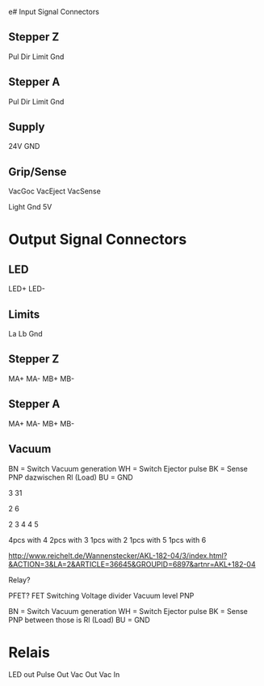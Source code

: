 e# Input Signal Connectors

## Stepper Z

Pul
Dir
Limit
Gnd

## Stepper A

Pul
Dir
Limit
Gnd

## Supply

24V
GND

## Grip/Sense


VacGoc
VacEject
VacSense

Light
Gnd
5V



# Output Signal Connectors


## LED

LED+
LED-


## Limits
La
Lb
Gnd


## Stepper Z

MA+
MA-
MB+
MB-

## Stepper A

MA+
MA-
MB+
MB-

## Vacuum

BN = Switch Vacuum generation
WH = Switch Ejector pulse
BK = Sense PNP 
dazwischen Rl (Load)
BU = GND




3
31

2
6

2
3
4
4
5


4pcs with 4
2pcs with 3
1pcs with 2
1pcs with 5
1pcs with 6


http://www.reichelt.de/Wannenstecker/AKL-182-04/3/index.html?&ACTION=3&LA=2&ARTICLE=36645&GROUPID=6897&artnr=AKL+182-04


Relay?


PFET?
FET Switching
Voltage divider
Vacuum level
PNP

BN = Switch Vacuum generation
WH = Switch Ejector pulse
BK = Sense PNP 
between those is Rl (Load)
BU = GND




# Relais

LED out
Pulse Out
Vac Out
Vac In




